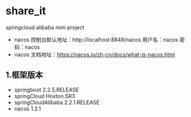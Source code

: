 # share_it
springcloud alibaba mini project

+ nacos 控制台默认地址：http://localhost:8848/nacos 用户名：nacos 密码：nacos
+ nacos 文档地址：https://nacos.io/zh-cn/docs/what-is-nacos.html

## 1.框架版本

+ springboot 2.2.5.RELEASE
+ springCloud Hoxton.SR3
+ springCloudAlibaba 2.2.1.RELEASE
+ nacos 1.2.1
